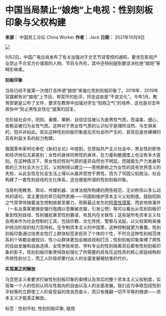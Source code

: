 # 中国当局禁止“娘炮”上电视：性别刻板印象与父权构建

**来源：** 中国劳工论坛 China Worker
**作者：** Jack
**日期：** 2021年10月9日

[![](https://media1.chinaworker.info/2021/10/stereotupe-1.png)](https://media1.chinaworker.info/2021/10/stereotupe-1.png)

9月2日，中国广电总局发布了有关加强对于文艺节目管控的通知，要求在影视产业禁止不合官方价值观的人物、节目与外形，其中还特别提到要坚决杜绝“娘炮”等畸形审美。

**刻板印象**

当局已经不是第一次借打击所谓“娘炮”来强化性别刻板印象了。2018年、2019年官媒都有对“娘炮”上节目、带耳环的批评，抨击这些是“不良文化”。今年1月，教育部更是公布了文件，要求在教育中加强对学生“阳刚之气”的培养，这也是对去年政协中“防止男性女性化”提案的回复。

在阶级社会中，阳刚、勇敢、果断、自信往往被认为是男性气质，而温柔、细心、依赖会被归为女性气质。这种对于男女性气质的认识似乎是理所当然、与生俱来的，但并非如此。其实这种性别刻板印象是后天社会所产生的，其背后是赤裸裸的具有利益关系的权力构建。

俄国革命家柯伦泰在《新妇女论》中提到，在原始共产主义社会中，男女性的职务和经济地位无甚差别；女性的身体同男性的身体，在力量和敏捷度上也没有多大差别。在这种情况下，男女性的性别气质的差异自然也不明显。而随着生产力发展导致的三次社会大分工后，父权制得以建立——恩格斯称之为女性的具有世界意义的失败，从此女性在社会生活上得以从属并受控于男性。而为了巩固父权统治，社会构建了一套性别歧视的文化体系，这也便是所谓的性别刻板印象。

当局利用教育、舆论、传媒机器、法律法规所构建的两性规范，无论粉饰以多么动听的语句，其主要目的早已昭然若揭——巩固和维护资本主义父权制度。鼓励阳刚之气常常伴随着滋生控制欲甚至暴力，观察最近发生的[阿里性侵案](https://chinaworker.info/zh-hans/2021/10/07/30592/)、西安地铁事件（一名女乘客被保安强行拖拽以至撕破衣服，引发公愤）等可以看出从性别刻板印象到性别歧视、性别骚扰甚至性别霸凌，有其内在关联性；这些是所有资本主义社会用来作为社会控制的工具，包括宗教、文化传统、警察与法庭，以父权架构来维护统治阶级的权力及特权。在专制资本主义的中国里，这种控制就更为重要。性别刻板印象通过给男女性打上群体标签来扼杀了个体的个性，不符合这种性别规范体系的个体都会被规训，性小众群体更加会被歧视和打压；性别刻板印象束缚了两性的自由发展和自由选择，女性参政率低、学科专业的性别隔离背后都有性别刻板印象的影子。性别刻板印象使得政权强化了所需要的具有压迫性质的核心家庭结构和传统性别分工，而工人阶级却要付出人的全面发展被妨害的代价。

**实现真正的解放**

马克思主义者要求打破性别刻板印象的束缚以及背后的整个资本主义父权制度，实现每一个人的性别认同与性取向的自由以及人的全面发展。我们会为争取包括性别平权等的立即使工人阶级受益的改良而奋斗，而只有推翻一切不平等的根源——资本主义才能真正解放。

标签：性别平权, 性别刻板印象, 娘炮
